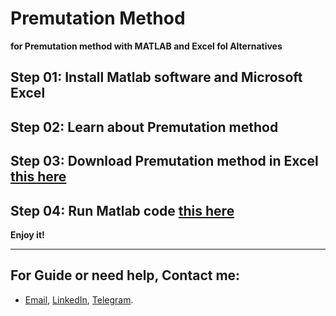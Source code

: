 # **Premutation Method**

**for Premutation method with MATLAB and Excel fol Alternatives**

## Step 01: Install Matlab software and Microsoft Excel

## Step 02: Learn about Premutation method 

## Step 03: Download Premutation method in Excel [this here](https://1drv.ms/x/s!AguT2uoy_QiRiCjfm-dhnsNK1aTm)

## Step 04: Run Matlab code [this here](https://github.com/MKarimi21/University-of-Bojnurd/blob/master/MCDM/M-Karimi/MCDM-Premutation/MCDM_Premutation.m)



**Enjoy it!**


---
## For Guide or need help, Contact me:
- [Email](mailto:mkarimi21@hotmail.com), [LinkedIn](https://www.linkedin.com/in/mkarimi21/), [Telegram](https://telegram.me/mkarimi21). 
     

